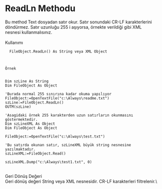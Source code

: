 # ReadLn Methodu

Bu method Text dosyadan satır okur. Satır sonundaki CR-LF karakterlerini döndürmez. Satır uzunluğu 255 i aşıyorsa, örnekte verildiği gibi XML nesnesi kullanmalısınız.\
\
Kullanımı

```
  FileObject.ReadLn() As String veya XML Object



Örnek


Dim szLine As String
Dim FileObject As Object

'Burada normal 255 sınırına kadar okuma yapılıyor
FileObject:=OpenTextFile("c:\Always\readme.txt") 
szLine:=FileObject.ReadLn()
OUTM(szLine)

'Asagidaki örnek 255 karakterden uzun satırların okunmasını göstermektedir.
Dim szLineXML As Object
Dim FileObject As Object

FileObject:=OpenTextFile("c:\Always\test.txt") 

'Bu satırda okunan satır, szLineXML büyük string nesnesine yazılmaktadır.
szLineXML:=FileObject.Read()

szLineXML.Dump("c:\Always\test1.txt", 0)

```

\
Geri Dönüş Değeri\
Geri dönüş değeri String veya XML nesnesidir. CR-LF karakterleri filtrelenir.\
